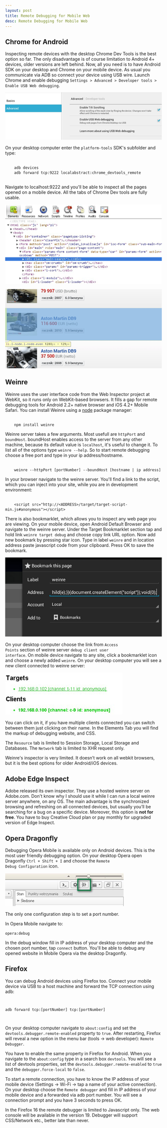 ```yaml
---
layout: post
title: Remote Debugging for Mobile Web
desc: Remote Debugging for Mobile Web
---
```


<h2>Chrome for Android</h2>
Inspecting remote devices with the desktop Chrome Dev Tools is the best option so far.  The only disadvantage is of course
limitation to Android 4+ devices, older versions are left behind. Now, all you need is to have Android SDK on your desktop and
Chrome on your mobile device. As usual you communicate via ADB so connect your device using USB wire.
Launch Chrome and enable debugging <code>Settings > Advanced > Developer tools > Enable USB Web debugging</code>.

<p>
    <img class="articlePhoto" src="/images/Remote_Debugging_for_Mobile_Web/Remote_Debugging_for_Mobile_Web_photo1.png" alt="Remote Debugging for Mobile Web" />
</p>

On your desktop computer enter the <code>platform-tools</code> SDK's subfolder and type:
<pre>
<code>
    adb devices
    adb forward tcp:9222 localabstract:chrome_devtools_remote
</code>
</pre>

Navigate to localhost:9222 and you'll be able to inspect all the pages opened on a mobile device.
All the tabs of Chrome Dev tools are fully usable.

<p>
<img class="articlePhoto" src="/images/Remote_Debugging_for_Mobile_Web/Remote_Debugging_for_Mobile_Web_photo2.png" alt="Remote Debugging for Mobile Web" />
</p>

<p>
<img class="articlePhoto" src="/images/Remote_Debugging_for_Mobile_Web/Remote_Debugging_for_Mobile_Web_photo3.png" alt="Remote Debugging for Mobile Web" />
</p>

<h2>Weinre</h2>
Weinre uses the user interface code from the Web Inspector project at WebKit, so it runs only on WebKit-based browsers.
It fills a gap for remote debugging tools for Android 2.2+ native browser and iOS 4.2+ Mobile Safari.
You can install Weinre using a <a href="http://nodejs.org/download/" target="_blank">node</a> package manager:

<pre><code>
    npm install weinre
</code></pre>

Weinre server takes a few arguments. Most usefull are <code>httpPort</code> and <code>boundHost</code>. boundHost enables
access to the server from any other machine, because its default value is <code>localhost</code>, it's useful to change it.
To list all of the options type <code>weinre --help</code>. So to start remote debugging choose a free port and type in your ip address/hostname.
<pre><code>
    weinre --httpPort [portNumber] --boundHost [hostname | ip address]
</code></pre>

In your browser navigate to the weinre server. You'll find a link to the script, which you can inject into your site, while you are in development environment:
<pre><code>
    &lt;script src="http://&lt;ADDRESS&gt;/target/target-script-min.js#anonymous"&gt;&lt;/script&gt;
</code></pre>

There is also bookmarklet, which allows you to inspect any web page you are viewing.
On your mobile device, open Android Default Browser and navigate to the weinre server. Under the Target Bookmarklet section
tap and hold link <code>weinre target debug</code> and choose copy link URL option. Now add new bookmark by pressing star icon.
Type in label <code>weinre</code> and in location address paste javascript code from your clipboard. Press OK to save the bookmark.

<p>
    <img class="articlePhoto" src="/images/Remote_Debugging_for_Mobile_Web/weinre_photo1.png" alt="Remote Debugging for Mobile Web" />
</p>

On your desktop computer choose the link from <code>Access Points</code> section of weinre server <code>debug client user interface</code>.
On mobile device navigate to any site, click a bookmarklet icon and choose a newly added <code>weinre</code>.
On your desktop computer you will see a new client connected to weinre server:

<p>
<img class="articlePhoto" src="/images/Remote_Debugging_for_Mobile_Web/weinre_photo2.png" alt="Remote Debugging for Mobile Web" />
</p>

You can click on it, if you have multiple clients connected you can switch between them just clicking on their name.
In the Elements Tab you will find the markup of debugging website, and CSS.

The <code>Resource</code> tab is limited to Session Storage, Local Storage and Databases.
The <code>Network</code> tab is limited to XHR request only.

Weinre's inspector is very limited. It doesn’t work on all webkit browsers, but it is the best options for older Android/iOS devices.

<h2>Adobe Edge Inspect</h2>
Adobe released its own inspector. They use a hosted weinre server on Adobe.com.
Don't know why I should use it while I can run a local weinre server anywhere, on any OS.
The main advantage is the synchronized browsing and refreshing on all connected devices, but usually you’ll be searching
for a bug on a specific device. Moreover, this option is <strong>not for free</strong>. You have to buy Creative Cloud plan or pay monthly for upgraded version of Edge Inspect.

<h2>Opera Dragonfly</h2>

Debugging Opera Mobile is available only on Android devices. This is the most user friendly debugging option.
On your desktop Opera open Dragonfly <code>Ctrl + Shift + I</code> and choose the <code>Remote Debug Configuration</code> icon.

<p>
<img class="articlePhoto" src="/images/Remote_Debugging_for_Mobile_Web/dragonfly1.jpg" alt="Remote Debugging for Mobile Web" />
</p>

The only one configuration step is to set a port number.

In Opera Mobile navigate to:

<pre><code>opera:debug</code></pre>

In the debug window fill in IP address of your desktop computer and the chosen port number, tap <code>connect</code> button.
You'll be able to debug any opened website in Mobile Opera via the desktop Dragonfly.


<h2>Firefox</h2>

You can debug Android devices using Firefox too. Connect your mobile device via USB to a host machine and forward the TCP connection using adb:

<code>
<pre>
adb forward tcp:[portNumber] tcp:[portNumber]
</pre>
</code>

On your desktop computer navigate to <code>about:config</code> and set the <code>devtools.debugger.remote-enabled</code> property to <code>true</code>.
After restarting, Firefox will reveal a new option in the menu bar (tools -> web developer): <code>Remote Debugger</code>.

You have to enable the same property in Firefox for Android. When you navigate to the <code>about:config</code> type in a search box <code>devtools</code>.
You will see a list of devtools properties, set the <code>devtools.debugger.remote-enabled</code> to <code>true</code> and the <code>debugger.force-local</code> to <code>false</code>.

To start a remote connection, you have to know the IP address of your mobile device (Settings -> Wi-Fi -> tap a name of your active connection).
On your desktop choose the <code>Remote debugger</code> and fill in IP address of your mobile device and a forwarded via adb port number.
You will see a connection prompt and you have 3 seconds to press OK.

In the Firefox 16 the remote debugger is limited to Javascript only.
The web console will be available in the version 19. Debugger will support CSS/Network etc., better late than never.




